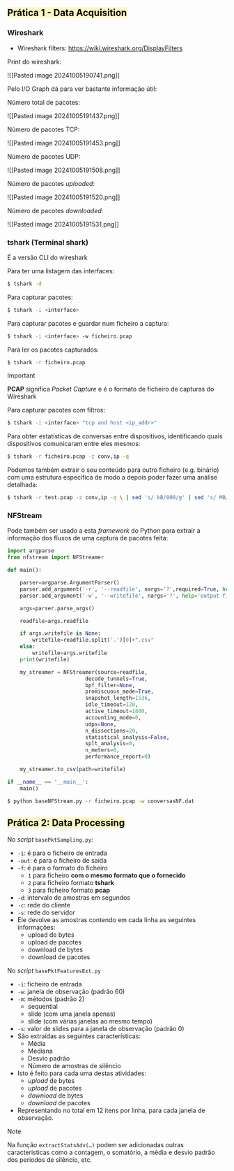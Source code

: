 ## <mark style="background: #FFF3A3A6;">Prática 1 - Data Acquisition</mark>

### Wireshark

- Wireshark filters: https://wiki.wireshark.org/DisplayFilters

Print do wireshark:

![[Pasted image 20241005190741.png]]

Pelo I/O Graph dá para ver bastante informação útil:

Número total de pacotes:

![[Pasted image 20241005191437.png]]

Número de pacotes TCP:

![[Pasted image 20241005191453.png]]

Número de pacotes UDP:

![[Pasted image 20241005191508.png]]

Número de pacotes *uploaded*:

![[Pasted image 20241005191520.png]]

Número de pacotes *downloaded*:

![[Pasted image 20241005191531.png]]

### tshark (Terminal shark)

É a versão CLI do wireshark

Para ter uma listagem das interfaces:

```bash
$ tshark -d
```

Para capturar pacotes:

```bash
$ tshark -i <interface>
```

Para capturar pacotes e guardar num ficheiro a captura:

```bash
$ tshark -i <interface> -w ficheiro.pcap
```

Para ler os pacotes capturados:

```bash
$ tshark -r ficheiro.pcap
```

>[!important]
>**PCAP** significa *Packet Capture* e é o formato de ficheiro de capturas do Wireshark

Para capturar pacotes com filtros:

```bash
$ tshark -i <interface> "tcp and host <ip_addr>"
```

Para obter estatísticas de conversas entre dispositivos, identificando quais dispositivos comunicaram entre eles mesmos:

```bash
$ tshark -r ficheiro.pcap -z conv,ip -q
```

Podemos também extrair o seu conteúdo para outro ficheiro (e.g. binário) com uma estrutura específica de modo a depois poder fazer uma análise detalhada:

```bash
$ tshark -r test.pcap -z conv,ip -q \ | sed 's/ kB/000/g' | sed 's/ MB/000000/g' | \ | grep "^[0-9]" | tr -d "[:alpha:],<>-" | sed "s/ \+/ /g" \ | awk '{print $9, $1, $2, $3, $4, $5, $6, $10}' | sort -n > conversas.dat
```

### NFStream

Pode também ser usado a esta *framework* do Python para extrair a informação dos fluxos de uma captura de pacotes feita:

```python
import argparse
from nfstream import NFStreamer

def main():

    parser=argparse.ArgumentParser()
    parser.add_argument('-r', '--readfile', nargs='?',required=True, help='input file')
    parser.add_argument('-w', '--writefile', nargs='?', help='output file')

    args=parser.parse_args()

    readfile=args.readfile

    if args.writefile is None:
        writefile=readfile.split('.')[0]+".csv"
    else:
        writefile=args.writefile
    print(writefile)

    my_streamer = NFStreamer(source=readfile,
                         decode_tunnels=True,
                         bpf_filter=None,
                         promiscuous_mode=True,
                         snapshot_length=1536,
                         idle_timeout=120,
                         active_timeout=1800,
                         accounting_mode=0,
                         udps=None,
                         n_dissections=20,
                         statistical_analysis=False,
                         splt_analysis=0,
                         n_meters=0,
                         performance_report=0)

    my_streamer.to_csv(path=writefile)

if __name__ == '__main__':
    main()
```

```bash
$ python baseNFStream.py -r ficheiro.pcap -w conversasNF.dat
```

## <mark style="background: #FFF3A3A6;">Prática 2: Data Processing</mark>

No *script* `basePktSampling.py`:
- `-i`: é para o ficheiro de entrada
- `-out`: é para o ficheiro de saída
- `-f`: é para o formato do ficheiro
	- `1` para ficheiro **com o mesmo formato que o fornecido**
	- `2` para ficheiro formato **tshark**
	- `3` para ficheiro formato **pcap**
- `-d`: intervalo de amostras em segundos
- `-c`: rede do cliente
- `-s`: rede do servidor
- Ele devolve as amostras contendo em cada linha as seguintes informações:
	- upload de bytes
	- upload de pacotes
	- download de bytes
	- download de pacotes

No *script* `basePktFeaturesExt.py`
- `-i`: ficheiro de entrada
- `-w`: janela de observação (padrão 60)
- `-m`: métodos (padrão 2)
	- sequential
	- slide (com uma janela apenas)
	- slide (com várias janelas ao mesmo tempo)
- `-s`: valor de slides para a janela de observação (padrão 0)
- São extraídas as seguintes características:
	- Média
	- Mediana
	- Desvio padrão
	- Número de amostras de silêncio
- Isto é feito para cada uma destas atividades:
	- *upload* de bytes
	- *upload* de pacotes
	- *download* de bytes
	- *download* de pacotes
- Representando no total em 12 itens por linha, para cada janela de observação.

> [!note]
> Na função `extractStatsAdv(…)` podem ser adicionadas outras caracteristicas como a contagem, o somatório, a média e desvio padrão dos periodos de silêncio, etc.